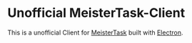 # Unofficial MeisterTask-Client
This is a unofficial Client for [MeisterTask](https://www.meistertask.com) built with [Electron](https://electronjs.org/).